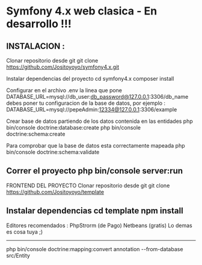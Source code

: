 
Symfony 4.x web clasica - En desarrollo !!!
=============

INSTALACION :
-------------------------------------------------------------------------
Clonar repositorio desde git
	git clone https://github.com/Jositoyoyo/symfony4.x.git

Instalar dependencias del proyecto
	cd symfony4.x
	composer install

Configurar en el archivo .env la linea que pone
	 DATABASE_URL=mysql://db_user:db_password@127.0.0.1:3306/db_name
	 debes poner tu configuracion de la base de datos, por ejemplo :
	 DATABASE_URL=mysql://pepeAdmin:12334@127.0.0.1:3306/example

Crear base de datos partiendo de los datos contenida en las entidades
	php bin/console doctrine:database:create
	php bin/console doctrine:schema:create 

Para comprobar que la base de datos esta correctamente mapeada
	php bin/console doctrine:schema:validate

Correr el proyecto
	php bin/console server:run
---------------------------------------------------------------------------
FRONTEND DEL PROYECTO
Clonar repositorio desde git
	git clone https://github.com/Jositoyoyo/template

Instalar dependencias
	cd template
	npm install
---------------------------------------------------------------------------
Editores recomendados :
	PhpStrorm (de Pago)
	Netbeans (gratis)
Lo demas es cosa tuya ;)


------------------------------------------
 php bin/console doctrine:mapping:convert annotation --from-database src/Entity
